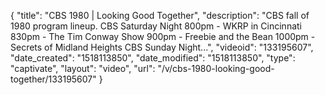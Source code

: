 {
    "title": "CBS 1980 | Looking Good Together",
    "description": "CBS fall of 1980 program lineup. CBS Saturday Night 800pm - WKRP in Cincinnati 830pm - The Tim Conway Show 900pm - Freebie and the Bean 1000pm - Secrets of Midland Heights CBS Sunday Night...",
    "videoid": "133195607",
    "date_created": "1518113850",
    "date_modified": "1518113850",
    "type": "captivate",
    "layout": "video",
    "url": "\/v\/cbs-1980-looking-good-together\/133195607"
}